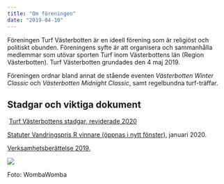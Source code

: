 ```yaml
---
title: "Om föreningen"
date: "2019-04-10"
---
```


Föreningen Turf Västerbotten är en ideell förening som är religiöst och politiskt obunden. Föreningens syfte är att organisera och sammanhålla medlemmar som utövar sporten Turf inom Västerbottens län (Region Västerbotten). Turf Västerbotten grundades den 4 maj 2019.

Föreningen ordnar bland annat de stående eventen _Västerbotten Winter Classic_ och _Västerbotten Midnight Classic_, samt regelbundna turf-träffar.

## Stadgar och viktiga dokument

 [Turf Västerbottens stadgar, reviderade 2020](http://www.turfvasterbotten.se/wp-content/uploads/2020/03/2020-turf-vc3a4sterbottens-stadgar.pdf "2020 - Turf Västerbottens stadgar")

[Statuter Vandringspris R vinnare (öppnas i nytt fönster),](http://www.turfvasterbotten.se/wp-content/uploads/2020/01/statuter-vandringspris-r-vinnare.pdf "Statuter Vandringspris R vinnare") januari 2020.

[Verksamhetsberättelse 2019.](http://www.turfvasterbotten.se/wp-content/uploads/2020/03/verksamhetsberc3a4ttelse-2019-turf-vc3a4sterbotten-till-hemsida.pdf "Verksamhetsberättelse 2019 Turf Västerbotten till hemsida")

![](http://www.turfvasterbotten.se/wp-content/uploads/2019/04/turfskylt-i-umec3a5-2018-01-05-10.14.34-e1555007379590.jpg?w=521)

Foto: WombaWomba
